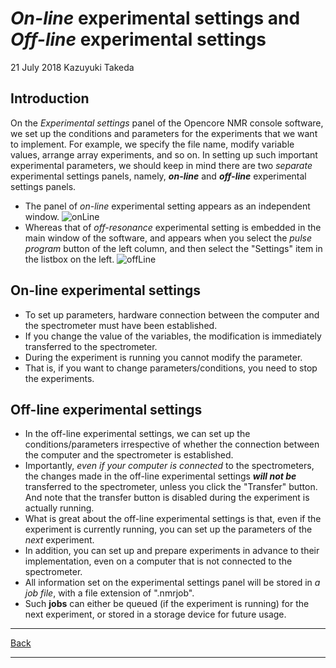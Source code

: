 # _On-line_ experimental settings and _Off-line_ experimental settings

21 July 2018 Kazuyuki Takeda

## Introduction
On the _Experimental settings_ panel of the Opencore NMR console software, we set up the conditions and parameters for the experiments that we want to implement. For example, we specify the file name, modify variable values, arrange array experiments, and so on. In setting up such important experimental parameters, we should keep in mind there are two _separate_ experimental settings panels, namely, ***on-line*** and ***off-line*** experimental settings panels.

- The panel of _on-line_ experimental setting appears as an independent window.
![onLine](onLine.png)
- Whereas that of _off-resonance_ experimental setting is embedded in the main window of the software, and appears when you select the _pulse program_ button of the left column, and then select the "Settings" item in the listbox on the left.
![offLine](offLine.png)

## On-line experimental settings
 - To set up parameters, hardware connection between the computer and the spectrometer must have been established.
 - If you change the value of the variables, the modification is immediately transferred to the spectrometer.
 - During the experiment is running you cannot modify the parameter.
 - That is, if you want to change parameters/conditions, you need to stop the experiments.

## Off-line experimental settings
 - In the off-line experimental settings, we can set up the conditions/parameters irrespective of whether the connection between the computer and the spectrometer is established.
 - Importantly, _even if your computer is connected_ to the spectrometers, the changes made in the off-line experimental settings ***will not be*** transferred to the spectrometer, unless you click the "Transfer" button. And note that the transfer button is disabled during the experiment is actually running.
 - What is great about the off-line experimental settings is that, even if the experiment is currently running, you can set up the parameters of the _next_ experiment.
 - In addition, you can set up and prepare experiments in advance to their implementation, even on a computer that is not connected to the spectrometer.
 - All information set on the experimental settings panel will be stored in _a job file_, with a file extension of ".nmrjob".
 - Such **jobs** can either be queued (if the experiment is running) for the next experiment, or stored in a storage device for future usage.

 - - -
[Back](../../index.md)
 - - -

